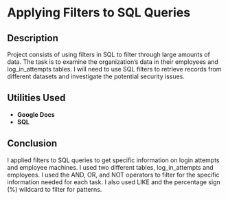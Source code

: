 <h1>Applying Filters to SQL Queries</h1>


<h2>Description</h2>
Project consists of using filters in SQL to filter through large amounts of data. The task is to examine the organization’s data in their employees and log_in_attempts tables. I will need to use SQL filters to retrieve records from different datasets and investigate the potential security issues.
<br />


<h2>Utilities Used</h2>

- <b>Google Docs</b>
- <b>SQL</b>

<h2>Conclusion</h2>
I applied filters to SQL queries to get specific information on login attempts and employee machines. I used two different tables, log_in_attempts and employees. I used the AND, OR, and NOT operators to filter for the specific information needed for each task. I also used LIKE and the percentage sign (%) wildcard to filter for patterns.
<!--
 ```diff
- text in red
+ text in green
! text in orange
# text in gray
@@ text in purple (and bold)@@
```
--!>
